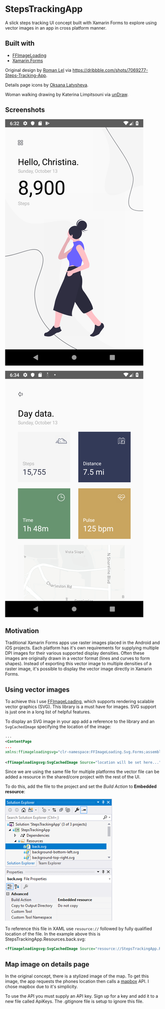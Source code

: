 # StepsTrackingApp

A slick steps tracking UI concept built with Xamarin Forms to explore using vector images in an app in cross platform manner.

## Built with
- [FFImageLoading](https://github.com/luberda-molinet/FFImageLoading)
- [Xamarin.Forms](http://xamarin.com/forms)

Original design by [Roman Lel](https://dribbble.com/ozmoweb) via https://dribbble.com/shots/7069277-Steps-Tracking-App.

Details page icons by [Oksana Latysheva](https://thenounproject.com/latyshevaoksana/).

Woman walking drawing by Katerina Limpitsouni via [unDraw](https://undraw.co/).

## Screenshots
![alt text](Screenshot-MainPage.png "Screenshot of main page")

![alt text](Screenshot-DetailsPage.png "Screenshot of main page")

## Motivation
Traditional Xamarin Forms apps use raster images placed in the Android and iOS projects. Each platform has it's own requirements for supplying multiple DPI images for their various supported display densities. Often these images are originally drawn in a vector format (lines and curves to form shapes). Instead of exporting this vector image to multiple densities of a raster image, it's possible to display the vector image directly in Xamarin Forms. 

## Using vector images
To achieve this I use [FFImageLoading](https://github.com/luberda-molinet/FFImageLoading), which supports rendering scalable vector graphics (SVG). This library is a must have for images. SVG support is just one in a long list of helpful features.

To display an SVG image in your app add a reference to the library and an `SvgCachedImage` specifying the location of the image:

```xml
...
<ContentPage
...
xmlns:ffimageloadingsvg="clr-namespace:FFImageLoading.Svg.Forms;assembly=FFImageLoading.Svg.Forms" />

<ffimageloadingsvg:SvgCachedImage Source="location will be set here..." />
```

Since we are using the same file for multiple platforms the vector file can be added a resource in the shared/core project with the rest of the UI.

To do this, add the file to the project and set the *Build Action* to **Embedded resource**:

![alt text](image-build-settings.png "Solution explorer with svg file highlighted showing build action set to embedded resource in the properites panel")

To reference this file in XAML use `resource://` followed by fully qualified location of the file. In the example above this is StepsTrackingApp.Resources.back.svg:

```xml
<ffimageloadingsvg:SvgCachedImage Source="resource://StepsTrackingApp.Resources.back.svg" />
```

## Map image on details page

In the original concept, there is a stylized image of the map. To get this image, the app requests the phones location then calls a [mapbox](https://www.mapbox.com/) API. I chose mapbox due to it's simplicity.

To use the API you must supply an API key. Sign up for a key and add it to a new file called ApiKeys. The .gitignore file is setup to ignore this file.

